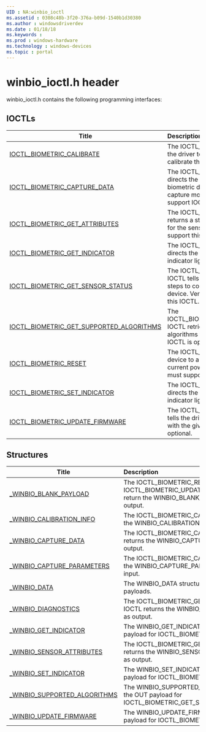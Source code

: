 ```yaml
---
UID : NA:winbio_ioctl
ms.assetid : 0308c48b-3f20-376a-b09d-1540b1d30380
ms.author : windowsdriverdev
ms.date : 01/18/18
ms.keywords : 
ms.prod : windows-hardware
ms.technology : windows-devices
ms.topic : portal
---
```


# winbio_ioctl.h header



winbio_ioctl.h contains the following programming interfaces:




## IOCTLs
| Title | Description |
| ---- |:---- |
| [IOCTL_BIOMETRIC_CALIBRATE](ni-winbio_ioctl-ioctl_biometric_calibrate.md) | The IOCTL_BIOMETRIC_CALIBRATE IOCTL directs the driver to perform any necessary steps to calibrate the device for use. |
| [IOCTL_BIOMETRIC_CAPTURE_DATA](ni-winbio_ioctl-ioctl_biometric_capture_data.md) | The IOCTL_BIOMETRIC_CAPTURE_DATA IOCTL directs the driver to retrieve the next scan of biometric data. This call should put the device into capture mode.Vendor-supplied WBDI drivers must support IOCTL_BIOMETRIC_CAPTURE_DATA. |
| [IOCTL_BIOMETRIC_GET_ATTRIBUTES](ni-winbio_ioctl-ioctl_biometric_get_attributes.md) | The IOCTL_BIOMETRIC_GET_ATTRIBUTES IOCTL returns a structure that contains a set of attributes for the sensor. Vendor-supplied WBDI drivers must support this IOCTL. |
| [IOCTL_BIOMETRIC_GET_INDICATOR](ni-winbio_ioctl-ioctl_biometric_get_indicator.md) | The IOCTL_BIOMETRIC_GET_INDICATOR IOCTL directs the driver to retrieve the status of the indicator light. This IOCTL is optional. |
| [IOCTL_BIOMETRIC_GET_SENSOR_STATUS](ni-winbio_ioctl-ioctl_biometric_get_sensor_status.md) | The IOCTL_BIOMETRIC_GET_SENSOR_STATUS IOCTL tells the driver to perform any necessary steps to collect the current operating status of the device. Vendor-supplied WBDI drivers must support this IOCTL. |
| [IOCTL_BIOMETRIC_GET_SUPPORTED_ALGORITHMS](ni-winbio_ioctl-ioctl_biometric_get_supported_algorithms.md) | The IOCTL_BIOMETRIC_GET_SUPPORTED_ALGORITHMS IOCTL retrieves a list of cryptographic hash algorithms that are supported by the device. This IOCTL is optional. |
| [IOCTL_BIOMETRIC_RESET](ni-winbio_ioctl-ioctl_biometric_reset.md) | The IOCTL_BIOMETRIC_RESET IOCTL resets the device to a known or idle state, according to the current power state. Vendor-supplied WBDI drivers must support this IOCTL. |
| [IOCTL_BIOMETRIC_SET_INDICATOR](ni-winbio_ioctl-ioctl_biometric_set_indicator.md) | The IOCTL_BIOMETRIC_SET_INDICATOR IOCTL directs the driver to update the status of the indicator light. |
| [IOCTL_BIOMETRIC_UPDATE_FIRMWARE](ni-winbio_ioctl-ioctl_biometric_update_firmware.md) | The IOCTL_BIOMETRIC_UPDATE_FIRMWARE IOCTL tells the driver to update the firmware for the device with the given firmware image. This IOCTL is optional. |




## Structures
| Title | Description |
| ---- |:---- |
| [_WINBIO_BLANK_PAYLOAD](ns-winbio_ioctl-_winbio_blank_payload.md) | The IOCTL_BIOMETRIC_RESET and IOCTL_BIOMETRIC_UPDATE_FIRMWARE IOCTLs return the WINBIO_BLANK_PAYLOAD structure as output. |
| [_WINBIO_CALIBRATION_INFO](ns-winbio_ioctl-_winbio_calibration_info.md) | The IOCTL_BIOMETRIC_CALIBRATE IOCTL returns the WINBIO_CALIBRATION_INFO structure as output. |
| [_WINBIO_CAPTURE_DATA](ns-winbio_ioctl-_winbio_capture_data.md) | The IOCTL_BIOMETRIC_CAPTURE_DATA IOCTL returns the WINBIO_CAPTURE_DATA structure as output. |
| [_WINBIO_CAPTURE_PARAMETERS](ns-winbio_ioctl-_winbio_capture_parameters.md) | The IOCTL_BIOMETRIC_CAPTURE_DATA IOCTL uses the WINBIO_CAPTURE_PARAMETERS structure as input. |
| [_WINBIO_DATA](ns-winbio_ioctl-_winbio_data.md) | The WINBIO_DATA structure specifies data in IOCTL payloads. |
| [_WINBIO_DIAGNOSTICS](ns-winbio_ioctl-_winbio_diagnostics.md) | The IOCTL_BIOMETRIC_GET_SENSOR_STATUS IOCTL returns the WINBIO_DIAGNOSTICS structure as output. |
| [_WINBIO_GET_INDICATOR](ns-winbio_ioctl-_winbio_get_indicator.md) | The WINBIO_GET_INDICATOR structure is the OUT payload for IOCTL_BIOMETRIC_GET_INDICATOR. |
| [_WINBIO_SENSOR_ATTRIBUTES](ns-winbio_ioctl-_winbio_sensor_attributes.md) | The IOCTL_BIOMETRIC_GET_ATTRIBUTES structure returns the WINBIO_SENSOR_ATTRIBUTES structure as output. |
| [_WINBIO_SET_INDICATOR](ns-winbio_ioctl-_winbio_set_indicator.md) | The WINBIO_SET_INDICATOR structure is the IN payload for IOCTL_BIOMETRIC_SET_INDICATOR. |
| [_WINBIO_SUPPORTED_ALGORITHMS](ns-winbio_ioctl-_winbio_supported_algorithms.md) | The WINBIO_SUPPORTED_ALGORITHMS structure is the OUT payload for IOCTL_BIOMETRIC_GET_SUPPORTED_ALGORITHMS. |
| [_WINBIO_UPDATE_FIRMWARE](ns-winbio_ioctl-_winbio_update_firmware.md) | The WINBIO_UPDATE_FIRMWARE structure is the IN payload for IOCTL_BIOMETRIC_UPDATE_FIRMWARE. |